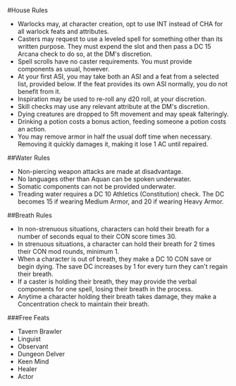 #House Rules
* Warlocks may, at character creation, opt to use INT instead of CHA for all warlock feats and attributes.
* Casters may request to use a leveled spell for something other than its written purpose. They must expend the slot and then pass a DC 15 Arcana check to do so, at the DM's discretion.
* Spell scrolls have no caster requirements. You must provide components as usual, however.
* At your first ASI, you may take both an ASI and a feat from a selected list, provided below. If the feat provides its own ASI normally, you do not benefit from it.
* Inspiration may be used to re-roll any d20 roll, at your discretion.
* Skill checks may use any relevant attribute at the DM's discretion.
* Dying creatures are dropped to 5ft movement and may speak falteringly.
* Drinking a potion costs a bonus action, feeding someone a potion costs an action.
* You may remove armor in half the usual doff time when necessary. Removing it quickly damages it, making it lose 1 AC until repaired.

##Water Rules
* Non-piercing weapon attacks are made at disadvantage.
* No languages other than Aquan can be spoken underwater.
* Somatic components can not be provided underwater.
* Treading water requires a DC 10 Athletics (Constitution) check. The DC becomes 15 if wearing Medium Armor, and 20 if wearing Heavy Armor.

##Breath Rules
* In non-strenuous situations, characters can hold their breath for a number of seconds equal to their CON score times 30.
* In strenuous situations, a character can hold their breath for 2 times their CON mod rounds, minimum 1.
* When a character is out of breath, they make a DC 10 CON save or begin dying. The save DC increases by 1 for every turn they can't regain their breath. 
* If a caster is holding their breath, they may provide the verbal components for one spell, losing their breath in the process.
* Anytime a character holding their breath takes damage, they make a Concentration check to maintain their breath.

###Free Feats
* Tavern Brawler
* Linguist
* Observant
* Dungeon Delver
* Keen Mind
* Healer
* Actor